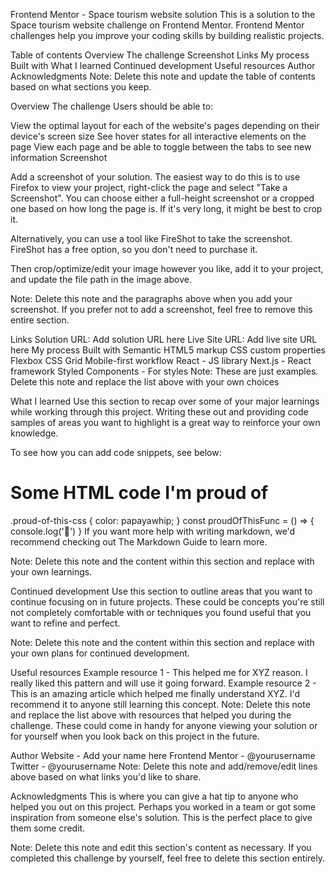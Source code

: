 Frontend Mentor - Space tourism website solution
This is a solution to the Space tourism website challenge on Frontend Mentor. Frontend Mentor challenges help you improve your coding skills by building realistic projects.

Table of contents
Overview
The challenge
Screenshot
Links
My process
Built with
What I learned
Continued development
Useful resources
Author
Acknowledgments
Note: Delete this note and update the table of contents based on what sections you keep.

Overview
The challenge
Users should be able to:

View the optimal layout for each of the website's pages depending on their device's screen size
See hover states for all interactive elements on the page
View each page and be able to toggle between the tabs to see new information
Screenshot


Add a screenshot of your solution. The easiest way to do this is to use Firefox to view your project, right-click the page and select "Take a Screenshot". You can choose either a full-height screenshot or a cropped one based on how long the page is. If it's very long, it might be best to crop it.

Alternatively, you can use a tool like FireShot to take the screenshot. FireShot has a free option, so you don't need to purchase it.

Then crop/optimize/edit your image however you like, add it to your project, and update the file path in the image above.

Note: Delete this note and the paragraphs above when you add your screenshot. If you prefer not to add a screenshot, feel free to remove this entire section.

Links
Solution URL: Add solution URL here
Live Site URL: Add live site URL here
My process
Built with
Semantic HTML5 markup
CSS custom properties
Flexbox
CSS Grid
Mobile-first workflow
React - JS library
Next.js - React framework
Styled Components - For styles
Note: These are just examples. Delete this note and replace the list above with your own choices

What I learned
Use this section to recap over some of your major learnings while working through this project. Writing these out and providing code samples of areas you want to highlight is a great way to reinforce your own knowledge.

To see how you can add code snippets, see below:

<h1>Some HTML code I'm proud of</h1>
.proud-of-this-css {
  color: papayawhip;
}
const proudOfThisFunc = () => {
  console.log('🎉')
}
If you want more help with writing markdown, we'd recommend checking out The Markdown Guide to learn more.

Note: Delete this note and the content within this section and replace with your own learnings.

Continued development
Use this section to outline areas that you want to continue focusing on in future projects. These could be concepts you're still not completely comfortable with or techniques you found useful that you want to refine and perfect.

Note: Delete this note and the content within this section and replace with your own plans for continued development.

Useful resources
Example resource 1 - This helped me for XYZ reason. I really liked this pattern and will use it going forward.
Example resource 2 - This is an amazing article which helped me finally understand XYZ. I'd recommend it to anyone still learning this concept.
Note: Delete this note and replace the list above with resources that helped you during the challenge. These could come in handy for anyone viewing your solution or for yourself when you look back on this project in the future.

Author
Website - Add your name here
Frontend Mentor - @yourusername
Twitter - @yourusername
Note: Delete this note and add/remove/edit lines above based on what links you'd like to share.

Acknowledgments
This is where you can give a hat tip to anyone who helped you out on this project. Perhaps you worked in a team or got some inspiration from someone else's solution. This is the perfect place to give them some credit.

Note: Delete this note and edit this section's content as necessary. If you completed this challenge by yourself, feel free to delete this section entirely.
